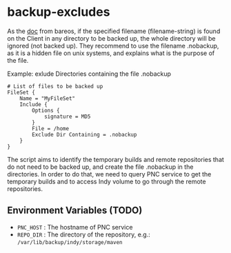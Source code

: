 # backup-excludes

As the [doc](https://docs.bareos.org/Configuration/Director.html#config-Dir_Fileset_Include) from bareos, if the specified filename (filename-string) is found on the Client in any directory to be backed up, the whole directory will be ignored (not backed up). They recommend to use the filename .nobackup, as it is a hidden file on unix systems, and explains what is the purpose of the file.

Example: exlude Directories containing the file .nobackup
```
# List of files to be backed up
FileSet {
    Name = "MyFileSet"
    Include {
        Options {
            signature = MD5
        }
        File = /home
        Exclude Dir Containing = .nobackup
    }
}
```

The script aims to identify the temporary builds and remote repositories that do not need to be backed up,
and create the file .nobackup in the directories.  In order to do that, we need to query PNC service to get
the temporary builds and to access Indy volume to go through the remote repositories. 

## Environment Variables (TODO)

* `PNC_HOST` : The hostname of PNC service
* `REPO_DIR` : The directory of the repository, e.g.: `/var/lib/backup/indy/storage/maven`


